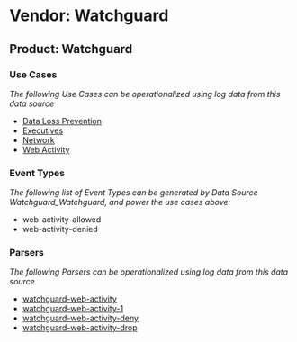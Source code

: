 Vendor: Watchguard
==================
Product: Watchguard
-------------------

### Use Cases

_The following Use Cases can be operationalized using log data from this data source_

* [Data Loss Prevention](../UseCases/usecase_data_loss_prevention.md)
* [Executives](../UseCases/usecase_executives.md)
* [Network](../UseCases/usecase_network.md)
* [Web Activity](../UseCases/usecase_web_activity.md)


### Event Types

_The following list of Event Types can be generated by Data Source Watchguard_Watchguard, and power the use cases above:_

- web-activity-allowed
- web-activity-denied


### Parsers

_The following Parsers can be operationalized using log data from this data source_

* [watchguard-web-activity](../Parsers/parserContent_watchguard-web-activity.md)
* [watchguard-web-activity-1](../Parsers/parserContent_watchguard-web-activity-1.md)
* [watchguard-web-activity-deny](../Parsers/parserContent_watchguard-web-activity-deny.md)
* [watchguard-web-activity-drop](../Parsers/parserContent_watchguard-web-activity-drop.md)
